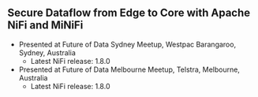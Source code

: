 ## Secure Dataflow from Edge to Core with Apache NiFi and MiNiFi
* Presented at Future of Data Sydney Meetup, Westpac Barangaroo, Sydney, Australia
    - Latest NiFi release: 1.8.0
* Presented at Future of Data Melbourne Meetup, Telstra, Melbourne, Australia
    - Latest NiFi release: 1.8.0
